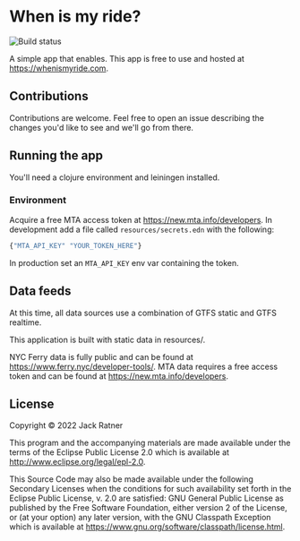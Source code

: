 # When is my ride?

![Build status](https://github.com/jackrr/when-is-my-ride/actions/workflows/main.yaml/badge.svg?branch=main)

A simple app that enables. This app is free to use and hosted at
https://whenismyride.com.

## Contributions

Contributions are welcome. Feel free to open an issue describing the changes
you'd like to see and we'll go from there.

## Running the app

You'll need a clojure environment and leiningen installed.

### Environment

Acquire a free MTA access token at https://new.mta.info/developers. In
development add a file called `resources/secrets.edn` with the following:

``` clojure
{"MTA_API_KEY" "YOUR_TOKEN_HERE"}
```

In production set an `MTA_API_KEY` env var containing the token.

## Data feeds

At this time, all data sources use a combination of GTFS static and GTFS
realtime.

This application is built with static data in resources/.

NYC Ferry data is fully public and can be found at
https://www.ferry.nyc/developer-tools/. MTA data requires a free access token
and can be found at https://new.mta.info/developers.

## License

Copyright © 2022 Jack Ratner

This program and the accompanying materials are made available under the terms
of the Eclipse Public License 2.0 which is available at
http://www.eclipse.org/legal/epl-2.0.

This Source Code may also be made available under the following Secondary
Licenses when the conditions for such availability set forth in the Eclipse
Public License, v. 2.0 are satisfied: GNU General Public License as published by
the Free Software Foundation, either version 2 of the License, or (at your
option) any later version, with the GNU Classpath Exception which is available
at https://www.gnu.org/software/classpath/license.html.

